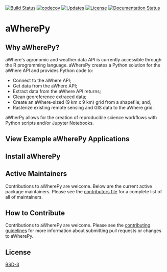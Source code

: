 [![Build Status](https://travis-ci.org/calekochenour/awherepy.svg?branch=master)](https://travis-ci.org/calekochenour/awherepy)
[![codecov](https://codecov.io/gh/calekochenour/awherepy/branch/master/graph/badge.svg)](https://codecov.io/gh/calekochenour/awherepy)
[![Updates](https://pyup.io/repos/github/calekochenour/awherepy/shield.svg)](https://pyup.io/repos/github/calekochenour/awherepy/)
[![License](https://img.shields.io/badge/License-BSD%203--Clause-blue.svg)](https://opensource.org/licenses/BSD-3-Clause)
[![Documentation Status](https://readthedocs.org/projects/awherepy/badge/?version=latest)](https://awherepy.readthedocs.io/en/latest/?badge=latest)
<!-- [![Python 3](https://pyup.io/repos/github/calekochenour/awherepy/python-3-shield.svg)](https://pyup.io/repos/github/calekochenour/awherepy/) -->

# aWherePy

## Why aWherePy?

aWhere's agronomic and weather data API is currently accessible through the R programming language. aWherePy creates a Python solution for the aWhere API and provides Python code to:

* Connect to the aWhere API;
* Get data from the aWhere API;
* Extract data from the aWhere API returns;
* Clean georeference extraced data;
* Create an aWhere-sized (9 km x 9 km) grid from a shapefile; and,
* Rasterize existing remote sensing and GIS data to the aWhere grid.

aWherPy allows for the creation of reproducible science workflows with Python scripts and/or Jupyter Notebooks.  

## View Example aWherePy Applications

## Install aWherePy
<!--
aWherePy can be installed using `pip`, but we **strongly** recommend that you install it using conda and the `conda-forge` channel.

### Install Using Conda / conda-forge Channel (Preferred)

If you are working within an Anaconda environment, we suggest that you install EarthPy using
`conda-forge`

```bash
$ conda install -c conda-forge awherepy
```

Note: if you want to set conda-forge as your default conda channel, you can use the following install workflow.

We recommmend this approach. Once you have run conda config, you can install awherepy without specifying a channel.

```bash
$ conda config --add channels conda-forge
$ conda install awherepy
```

### Install via Pip

We strongly suggest that you install aWherePy using conda-forge given pip can be more prone to  spatial library dependency conflicts. However, you can install earthpy using pip.

To install aWherePy via `pip` use:

```bash
$ pip install --upgrade awherepy
```

Once you have successfully installed awherepy, you can import it into Python.

```python
>>> import awherepy as ap
```
-->

## Active Maintainers

Contributions to aWherePy are welcome. Below are the current active package maintainers. Please see the
[contributors file](https://awherepy.readthedocs.io/en/latest/contributors.html) for a complete list of all of maintainers.

<!-- <a title="Cale Kochenour" href="https://www.github.com/calekochenour"><img width="60" height="60" alt="Cale Kochenour" class="pull-left" src="https://user-images.githubusercontent.com/54423680/82125272-10a41780-9762-11ea-9026-f705caa25e8e.PNG" /></a>
-->

## How to Contribute

Contributions to aWherePy are welcome. Please see the
[contributing guidelines](https://awherepy.readthedocs.io/en/latest/contributing.html) for more information about submitting pull requests or changes to aWherePy.

## License

[BSD-3](https://github.com/calekochenour/awherepy/blob/master/LICENSE)

<!--
## 1. Prerequisites

To run this analysis locally or online with Binder, you will need:

 * [aWhere Developer Account](https://developer.awhere.com/)

If running this locally, you will also need:

 * Conda ([Miniconda](https://docs.conda.io/en/latest/miniconda.html) or [Anaconda](https://docs.anaconda.com/anaconda/install/))

## 2. Binder Setup Instructions
To run this analysis in a web browser, click the icon below to launch the project with Binder:

[![Binder](https://mybinder.org/badge_logo.svg)]()

## 3. Local Setup Instructions

To run this analysis from a terminal, navigate to the folder containing the local repository.

Local instructions assume the user has cloned or forked the GitHub repository.

### Create and Activate Conda Environment

From the terminal, you can create and activate the project Conda environment.

Create environment:

```bash
conda env create -f environment.yml
```

Activate environment:

```bash
conda activate INSERT ENVIRONMENT NAME
```

### Open Jupyter Notebook

From the terminal, you can run the analysis and produce the project outputs.

Open Jupyter Notebook:

```bash
jupyter notebook
```

## 4. Run the Analysis

Follow these steps upon completion of the **Binder Setup Instructions** or **Local Setup Instructions** to run the analysis in Jupyter Notebook:

* Navigate to the INSERT FOLDER NAME HERE folder;

* Click on the INSERT JUPYTER NOTEBOOK FILE NAME HERE file;

## 5. Demos

### Run Analysis

### View Results

## 6. Contents

The project contains folders for all stages of the workflow as well as other files necessary to run the analysis.

### `01-code-scripts/`

Contains all Python scripts and Jupyter Notebooks required to run the analysis.

### `02-raw-data/`

Contains all original/unprocessed data.

### `03-processed-data/`

Contains all processed/created data.

### `04-graphics-outputs/`

Contains all figures.

### `05-papers-writings/`

Contains all paper/report files.

### `Makefile`

Contains instructions to execute the code.

### `environment.yml`

Contains the information required to create the Conda environment.
-->
